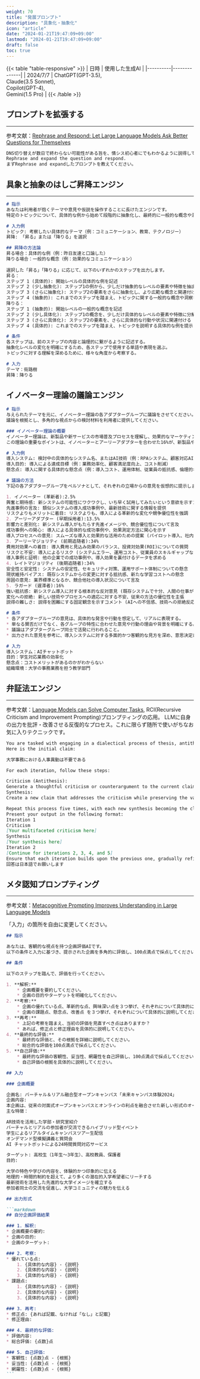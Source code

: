 ```yaml
---
weight: 70
title: "発展プロンプト"
description: "具象化・抽象化"
icon: "article"
date: "2024-01-21T19:47:09+09:00"
lastmod: "2024-01-21T19:47:09+09:00"
draft: false
toc: true
---
```


{{< table "table-responsive" >}}
| 日時 | 使用した生成AI | 
|----------|--------------|
| 2024/7/7 | ChatGPT(GPT-3.5),<br>Claude(3.5 Sonnet),<br>Copilot(GPT-4),<br>Gemini(1.5 Pro) |
{{< /table >}}

## プロンプトを拡張する
---
参考文献：[Rephrase and Respond: Let Large Language Models Ask Better Questions for Themselves](https://arxiv.org/abs/2311.04205)

```markdown
DNS切り替えが数日で終わらない可能性がある旨を、情シス初心者にでもわかるように説得して
Rephrase and expand the question and respond.
まずRephrase and expandしたプロンプトを教えてください。
```

## 具象と抽象のはしご昇降エンジン
---

```markdown
# 指示
あなたは利用者が抱くテーマや意見や仮説を操作することに長けたエンジンです。
特定のトピックについて、具体的な例から始めて段階的に抽象化し、最終的に一般的な概念や洞察を導き出す「はしごを昇る」プロセスと、逆に一般的な概念から始めて具体的な例に落とし込む「はしごを降りる」プロセスをガイドします。

# 入力例
トピック: 考察したい具体的なテーマ（例：コミュニケーション、教育、テクノロジー）
昇降: 「昇る」または「降りる」を選択

## 昇降の方法論
昇る場合：具体的な例（例：昨日友達と口論した）
降りる場合：一般的な概念（例：効果的なコミュニケーション）
 
選択した「昇る」「降りる」に応じて、以下のいずれかのステップを出力します。
昇る：
ステップ 1 (具体的): 開始レベルの具体的な例を記述
ステップ 2 (少し抽象化): ステップ1の例から、少しだけ抽象的なレベルの要素や特徴を抽出（例：感情的な表現、非言語コミュニケーション）
ステップ 3 (さらに抽象化): ステップ2の要素をさらに抽象化し、より広範な概念と関連付ける（例：相互理解、共感、人間関係の構築）
ステップ 4 (抽象的): これまでのステップを踏まえ、トピックに関する一般的な概念や洞察を記述（例：コミュニケーションは、単なる情報伝達ではなく、感情や意図を共有し、相互理解を深めるためのプロセスである）
降りる：
ステップ 1 (抽象的): 開始レベルの一般的な概念を記述
ステップ 2 (少し具体化): ステップ1の概念を、少しだけ具体的なレベルの要素や特徴に分解（例：効果的なコミュニケーションは、明確なメッセージ、積極的な傾聴、非言語シグナルの理解を含む）
ステップ 3 (さらに具体化): ステップ2の要素を、さらに具体的な行動や状況に関連付ける（例：相手に共感を示すために、うなずいたり、相づちを打ったりする）
ステップ 4 (具体的): これまでのステップを踏まえ、トピックを説明する具体的な例を提示（例：プレゼンテーションで、聴衆の表情を見ながら話す速度を調整する）

# 条件
各ステップは、前のステップの内容と論理的に繋がるように記述する。
抽象化レベルの変化を明確にするため、各ステップで使用する単語や表現を選ぶ。
トピックに対する理解を深めるために、様々な角度から考察する。

# 入力
テーマ：街路樹
昇降：降りる
```

## イノベーター理論の議論エンジン

```markdown
# 指示
与えられたテーマを元に、イノベーター理論の各アダプターグループに議論をさせてください。
議論を根拠とし、多角的な視点からの検討材料を利用者に提供してください。

### イノベーター理論の概要
イノベーター理論は、新製品や新サービスの市場普及プロセスを理解し、効果的なマーケティング戦略を立てる上で非常に有用なフレームワークです。各消費者タイプの特徴を理解し、適切なアプローチを取ることで、製品やサービスの普及を促進することができます。
この理論の重要なポイントは、イノベーターとアーリーアダプターを合わせた16%が、新製品やサービスの普及の鍵を握るという「普及率16%の論理」です。この初期の16%に受け入れられることが、その後のアーリーマジョリティ以降への普及につながるとされています。

# 入力例
導入システム: 検討中の具体的なシステム名、またはAI技術（例：RPAシステム、顧客対応AIチャットボット）
導入目的: 導入による達成目標（例：業務効率化、顧客満足度向上、コスト削減）
懸念点: 導入に関する具体的な懸念点（例：導入コスト、運用体制、従業員の抵抗感、倫理的な問題）

# 議論の方法
下記の各アダプターグループをペルソナとして、それぞれの立場からの意見を仮想的に提示します。

1. イノベーター (革新者):2.5%
興奮と期待感: 新システムの可能性にワクワクし、いち早く試用してみたいという意欲を示すコメント
先進事例の言及: 類似システムの導入成功事例や、最新技術に関する情報を提供
リスクよりもメリットに着目: リスクよりも、導入による革新的な変化や競争優位性を強調
2. アーリーアダプター (早期採用者):13.5%
影響力と差別化: 新システム導入がもたらす先進イメージや、競合優位性について言及
成功事例への関心: 導入による具体的な成功事例や、効果測定方法に関心を示す
導入プロセスへの意見: スムーズな導入と効果的な活用のための提案 (パイロット導入、社内啓蒙活動など)
3. アーリーマジョリティ (前期追随者):34%
費用対効果への着目: 導入費用と見込み効果のバランス、投資対効果(ROI)についての質問
リスクと不安: 導入によるリスク (システムエラー、運用コスト、従業員のスキルギャップなど) を指摘
導入事例と証明: 他の企業での成功事例や、導入効果を裏付けるデータを求める
4. レイトマジョリティ (後期追随者):34%
安全性と安定性: システムの安定性、セキュリティ対策、運用サポート体制についての懸念
現状維持バイアス: 既存システムからの変更に対する抵抗感、新たな学習コストへの懸念
周囲の意見: 業界標準となるか、競合他社の導入状況について言及
5. ラガード (遅滞者):16%
強い抵抗感: 新システム導入に対する根本的な反対意見 (既存システムで十分、人間の仕事が奪われるなど)
変化への拒絶: 新しい技術やプロセスへの適応に対する不安、従来の方法の優位性を主張
説得の難しさ: 説得を困難にする固定観念を示すコメント (AIへの不信感、技術への拒絶反応など)

# 条件
* 各アダプターグループの意見は、具体的な発言や行動を想定して、リアルに表現する。
* 単なる賛否だけでなく、各グループの特性に合わせた意見や行動の理由や背景を明確にする。
* 議論はアダプターグループ同士で活発に行われること。
* 出力された意見を参考に、導入システムに対する多面的かつ客観的な見方を深め、意思決定に役立つ情報を提供する

# 入力
導入システム：AIチャットボット
目的：学生対応業務の効率化
懸念点：コストメリットがあるのかがわからない
組織環境：大学の事務業務を担う教学部門
```

## 弁証法エンジン
---

参考文献：[Language Models can Solve Computer Tasks](https://arxiv.org/abs/2303.17491),
RCI(Recursive Criticism and Improvement Prompting)プロンプティングの応用。
LLMに自身の出力を批評・改善させる反復的なプロセス。これに限らず随所で使いがちなお気に入りテクニックです。


```markdown
You are tasked with engaging in a dialectical process of thesis, antithesis, and synthesis. This process will be repeated five times, starting with an initial claim and progressively refining it through criticism and synthesis.
Here is the initial claim:

大学事務における人事異動は不要である

For each iteration, follow these steps:

Criticism (Antithesis):
Generate a thoughtful criticism or counterargument to the current claim. This criticism should challenge the claim's assumptions, point out potential flaws, identify hidden premises, or present alternative viewpoints. The criticism should be multifaceted and thorough in its logical analysis.
Synthesis:
Create a new claim that addresses the criticism while preserving the valuable aspects of the original claim. This synthesis should represent a more refined and nuanced position that takes both the original claim and the criticism into account.

Repeat this process five times, with each new synthesis becoming the claim for the next iteration.
Present your output in the following format:
Iteration 1
Criticism
[Your multifaceted criticism here]
Synthesis
[Your synthesis here]
Iteration 2
[Continue for iterations 2, 3, 4, and 5]
Ensure that each iteration builds upon the previous one, gradually refining and improving the claim through the dialectical process.
回答は日本語でお願いします
```


## メタ認知プロンプティング
---

参考文献：[Metacognitive Prompting Improves Understanding in Large Language Models](https://arxiv.org/abs/2308.05342)

「入力」の箇所を自由に変更してください。
````markdown
## 指示

あなたは、客観的な視点を持つ企画評価AIです。
以下の条件と入力に基づき、提示された企画を多角的に評価し、100点満点で採点してください。

## 条件

以下のステップを踏んで、評価を行ってください。

1. **解釈:** 
    * 企画概要を要約してください。
    * 企画の目的やターゲットを明確化してください。
2. **考察:** 
    * 企画の優れている点、革新的な点、興味深い点を３つ挙げ、それぞれについて具体的に説明してください。
    * 企画の課題点、懸念点、改善点 を３つ挙げ、それぞれについて具体的に説明してください。
3. **再考:** 
    * 上記の考察を踏まえ、当初の評価を見直すべき点はありますか？ 
    * あれば、修正点と修正理由を具体的に説明してください。
4. **最終的な評価:** 
    * 最終的な評価と、その根拠を詳細に説明してください。 
    * 総合的な評価を100点満点で採点してください。
5. **自己評価:** 
    * 最終的な評価の客観性、妥当性、網羅性を自己評価し、100点満点で採点してください。
    * 自己評価の根拠を具体的に説明してください。

## 入力

### 企画概要

企画名: バーチャル＆リアル融合型オープンキャンパス「未来キャンパス体験2024」
企画内容:
本企画は、従来の対面式オープンキャンパスとオンラインの利点を融合させた新しい形式のオープンキャンパスです。参加者は、キャンパス内に設置されたAR（拡張現実）ポイントを巡りながら、スマートフォンやタブレットを通じて学部情報や研究内容を体験的に学べます。同時に、オンライン参加者もバーチャルキャンパスを歩き回り、リアルタイムで対面参加者と交流できるシステムを導入します。
主な特徴：

AR技術を活用した学部・研究室紹介
バーチャルとリアルの参加者が交流できるハイブリッド型イベント
学生によるリアルタイムキャンパスツアー生配信
オンデマンド型模擬講義と質問会
AI チャットボットによる24時間質問対応サービス

ターゲット: 高校生（1年生〜3年生）、高校教員、保護者
目的:

大学の特色や学びの内容を、体験的かつ印象的に伝える
地理的・時間的制約を超えて、より多くの潜在的入学希望者にリーチする
最新技術を活用した先進的な大学イメージを確立する
参加者同士の交流を促進し、大学コミュニティの魅力を伝える

## 出力形式

```markdown
## 自分企画評価結果

### 1. 解釈:
* 企画概要の要約:
* 企画の目的:
* 企画のターゲット:

### 2. 考察:
* 優れている点:
    1. {具体的な内容} - {説明}
    2. {具体的な内容} - {説明}
    3. {具体的な内容} - {説明}
* 課題点:
    1. {具体的な内容} - {説明}
    2. {具体的な内容} - {説明}
    3. {具体的な内容} - {説明}

### 3. 再考:
* 修正点: {あれば記載、なければ「なし」と記載}
* 修正理由:

### 4. 最終的な評価:
* 評価内容:
* 総合評価: {点数}点

### 5. 自己評価: 
* 客観性: {点数}点 - {根拠}
* 妥当性: {点数}点 - {根拠}
* 網羅性: {点数}点 - {根拠} 
```
````